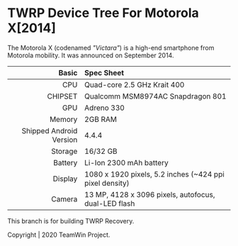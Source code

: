 TWRP Device Tree For Motorola X[2014]
========================================

The Motorola X (codenamed _"Victara"_) is a high-end smartphone from Motorola mobility.
It was announced on September 2014.

Basic   | Spec Sheet
-------:|:-------------------------
CPU     | Quad-core 2.5 GHz Krait 400
CHIPSET | Qualcomm MSM8974AC Snapdragon 801
GPU     | Adreno 330
Memory  | 2GB RAM
Shipped Android Version | 4.4.4
Storage | 16/32 GB
Battery | Li-Ion 2300 mAh battery
Display | 1080 x 1920 pixels, 5.2 inches (~424 ppi pixel density)
Camera  | 13 MP, 4128 x 3096 pixels, autofocus, dual-LED flash

This branch is for building TWRP Recovery.

Copyright | 2020 TeamWin Project.